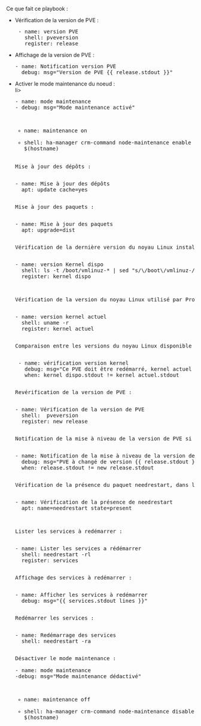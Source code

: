 Ce que fait ce playbook :
<ul>
<li>Vérification de la version de PVE :</li>
<pre>
 - name: version PVE
   shell: pveversion
   register: release
</pre>
<li>Affichage de la version de PVE :</li>
<pre>
- name: Notification version PVE
  debug: msg="Version de PVE {{ release.stdout }}"
</pre>
<li>Activer le mode maintenance du noeud :</li>li>
<pre>
- name: mode maintenance
- debug: msg="Mode maintenance activé"

- name: maintenance on
- shell: ha-manager crm-command node-maintenance enable $(hostname) 
<li>Mise à jour des dépôts :</li>
<pre>
- name: Mise à jour des dépôts
  apt: update_cache=yes
</pre>
<li>Mise à jour des paquets :</li>
<pre>
- name: Mise à jour des paquets
  apt: upgrade=dist
</pre>
<li>Vérification de la dernière version du noyau Linux installé sur le Proxmox :</li>
<pre>
- name: version Kernel dispo
  shell: ls -t /boot/vmlinuz-* | sed "s/\/boot\/vmlinuz-//g" | head -n1
  register: kernel_dispo
</pre>
 <li>Vérification de la version du noyau Linux utilisé par Proxmox :</li>
<pre>
- name: version kernel actuel
  shell: uname -r
  register: kernel_actuel
</pre>
<li>Comparaison entre les versions du noyau Linux disponible et celle utilisée par Proxmox. Si la version utilisée est ancienne, message d’avertissement pour redémarrer le Proxmox :</li>
<pre>
 - name: vérification version kernel
   debug: msg="Ce PVE doit être redémarré, kernel actuel {{ kernel_actuel.stdout }} kernel disponible {{ kernel_dispo.stdout }}"
   when: kernel_dispo.stdout != kernel_actuel.stdout
</pre>
<li>Revérification de la version de PVE :</li>
<pre>
- name: Vérification de la version de PVE
  shell:  pveversion
  register: new_release
</pre>
<li>Notification de la mise à niveau de la version de PVE si c'st le cas :</li>
<pre>
- name: Notification de la mise à niveau de la version de PVE
  debug: msg="PVE à changé de version {{ release.stdout }} à {{ new_release.stdout }}"
  when: release.stdout != new_release.stdout
</pre>
<li>Vérification de la présence du paquet needrestart, dans le cas échéant l'installer :</li>
<pre>
- name: Vérification de la présence de needrestart
  apt: name=needrestart state=present
 </pre>
<li>Lister les services à redémarrer :</li>
<pre>
- name: Lister les services a rédémarrer
  shell: needrestart -rl
  register: services
</pre>
<li>Affichage des services à redémarrer :</li>
<pre>
- name: Afficher les services à redémarrer
  debug: msg="{{ services.stdout_lines }}"
</pre>
<li>Redémarrer les services :</li>
<pre>
- name: Redémarrage des services
  shell: needrestart -ra
</pre>
<li>Désactiver le mode maintenance :</li>
- name: mode maintenance
-debug: msg="Mode maintenance dédactivé"

- name: maintenance off
- shell: ha-manager crm-command node-maintenance disable $(hostname)
</ul>
